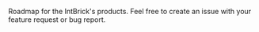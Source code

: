 Roadmap for the IntBrick's products. Feel free to create an issue with your feature request or bug report. 
